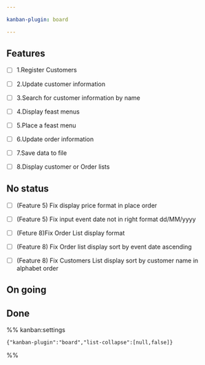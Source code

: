```yaml
---

kanban-plugin: board

---
```


## Features

- [ ] 1.Register Customers
- [ ] 2.Update customer information
- [ ] 3.Search for customer information by name
- [ ] 4.Display feast menus
- [ ] 5.Place a feast menu
- [ ] 6.Update order information
- [ ] 7.Save data to file
- [ ] 8.Display customer or Order lists


## No status

- [ ] (Feature 5) Fix display price format in place order
- [ ] (Feature 5) Fix input event date not in right format dd/MM/yyyy
- [ ] (Feture 8)Fix Order List display format
- [ ] (Feature 8) Fix Order list display sort by event date ascending
- [ ] (Feature 8) Fix Customers List display sort by customer name in alphabet order


## On going



## Done





%% kanban:settings
```
{"kanban-plugin":"board","list-collapse":[null,false]}
```
%%